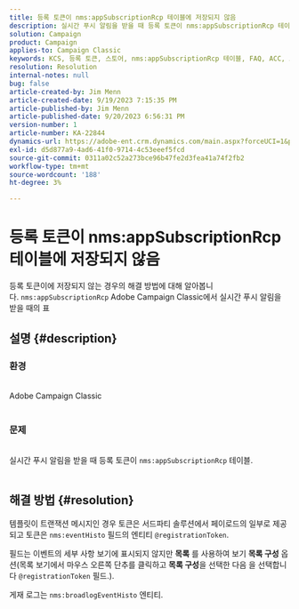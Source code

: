 ```yaml
---
title: 등록 토큰이 nms:appSubscriptionRcp 테이블에 저장되지 않음
description: 실시간 푸시 알림을 받을 때 등록 토큰이 nms:appSubscriptionRcp 테이블에 저장되지 않는 문제를 해결하는 방법에 대해 알아봅니다.
solution: Campaign
product: Campaign
applies-to: Campaign Classic
keywords: KCS, 등록 토큰, 스토어, nms:appSubscriptionRcp 테이블, FAQ, ACC, Adobe Campaign Classic, 푸시 알림, @registrationToken, nms:eventHisto, 목록 구성, 게재 로그, nms:broadlogEventHisto
resolution: Resolution
internal-notes: null
bug: false
article-created-by: Jim Menn
article-created-date: 9/19/2023 7:15:35 PM
article-published-by: Jim Menn
article-published-date: 9/20/2023 6:56:31 PM
version-number: 1
article-number: KA-22844
dynamics-url: https://adobe-ent.crm.dynamics.com/main.aspx?forceUCI=1&pagetype=entityrecord&etn=knowledgearticle&id=44bc4ae6-2057-ee11-be6f-6045bd006268
exl-id: d5d877a9-4ad6-41f0-9714-4c53eeef5fcd
source-git-commit: 0311a02c52a273bce96b47fe2d3fea41a74f2fb2
workflow-type: tm+mt
source-wordcount: '188'
ht-degree: 3%

---
```


# 등록 토큰이 nms:appSubscriptionRcp 테이블에 저장되지 않음


등록 토큰이에 저장되지 않는 경우의 해결 방법에 대해 알아봅니다. `nms:appSubscriptionRcp` Adobe Campaign Classic에서 실시간 푸시 알림을 받을 때의 표

## 설명 {#description}




### 환경


<br>Adobe Campaign Classic<br><br>


### 문제


<br>실시간 푸시 알림을 받을 때 등록 토큰이 `nms:appSubscriptionRcp` 테이블.<br><br>



## 해결 방법 {#resolution}


템플릿이 트랜잭션 메시지인 경우 토큰은 서드파티 솔루션에서 페이로드의 일부로 제공되고 토큰은 `nms:eventHisto` 필드의 엔티티 `@registrationToken`.

필드는 이벤트의 세부 사항 보기에 표시되지 않지만 <b>목록</b> 를 사용하여 보기 <b>목록 구성</b> 옵션(목록 보기에서 마우스 오른쪽 단추를 클릭하고 <b>목록 구성</b>을 선택한 다음 을 선택합니다 `@registrationToken` 필드.).

게재 로그는 `nms:broadlogEventHisto` 엔티티.
